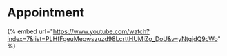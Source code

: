 # Appointment

{% embed url="https://www.youtube.com/watch?index=7&list=PLHfFgeuMepwszuzd98LcrttHUMiZo_DoU&v=yNtgjdQ9cWo" %}
